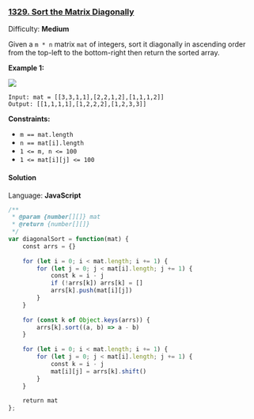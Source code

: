 ### [1329\. Sort the Matrix Diagonally](https://leetcode.com/problems/sort-the-matrix-diagonally/)

Difficulty: **Medium**


Given a `m * n` matrix `mat` of integers, sort it diagonally in ascending order from the top-left to the bottom-right then return the sorted array.

**Example 1:**

![](https://assets.leetcode.com/uploads/2020/01/21/1482_example_1_2.png)

```
Input: mat = [[3,3,1,1],[2,2,1,2],[1,1,1,2]]
Output: [[1,1,1,1],[1,2,2,2],[1,2,3,3]]
```

**Constraints:**

*   `m == mat.length`
*   `n == mat[i].length`
*   `1 <= m, n <= 100`
*   `1 <= mat[i][j] <= 100`


#### Solution

Language: **JavaScript**

```javascript
/**
 * @param {number[][]} mat
 * @return {number[][]}
 */
var diagonalSort = function(mat) {
    const arrs = {}
    
    for (let i = 0; i < mat.length; i += 1) {
        for (let j = 0; j < mat[i].length; j += 1) {
            const k = i - j
            if (!arrs[k]) arrs[k] = []
            arrs[k].push(mat[i][j])
        }
    }
    
    for (const k of Object.keys(arrs)) {
        arrs[k].sort((a, b) => a - b)
    }
    
    for (let i = 0; i < mat.length; i += 1) {
        for (let j = 0; j < mat[i].length; j += 1) {
            const k = i - j
            mat[i][j] = arrs[k].shift()
        }
    }
    
    return mat
};
```